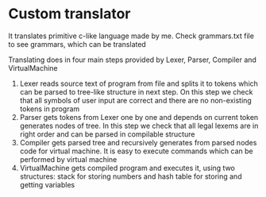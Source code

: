 # Custom translator

It translates primitive c-like language made by me. 
Check grammars.txt file to see grammars, which can be translated

Translating does in four main steps provided by Lexer, Parser, Compiler and VirtualMachine

1) Lexer reads source text of program from file and splits it to tokens
    which can be parsed to tree-like structure in next step. On this step
    we check that all symbols of user input are correct and there are no non-existing
    tokens in program
2) Parser gets tokens from Lexer one by one and depends on current token generates
    nodes of tree. In this step we check that all legal lexems are in right order
    and can be parsed in compilable structure
3) Compiler gets parsed tree and recursively generates from parsed nodes code
    for virtual machine. It is easy to execute commands which can be performed
    by virtual machine
4) VirtualMachine gets compiled program and executes it, using two structures: 
    stack for storing numbers and hash table for storing and getting variables
